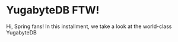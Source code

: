 # YugabyteDB FTW!

Hi, Spring fans! In this installment, we take a look at the world-class YugabyteDB
